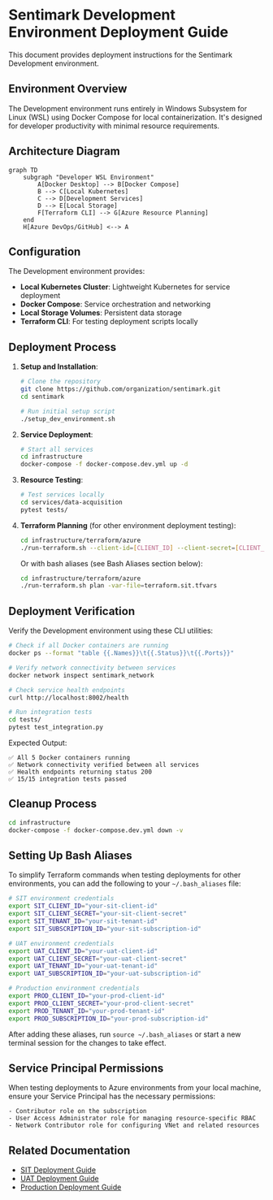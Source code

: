 # Sentimark Development Environment Deployment Guide

This document provides deployment instructions for the Sentimark Development environment.

## Environment Overview

The Development environment runs entirely in Windows Subsystem for Linux (WSL) using Docker Compose for local containerization. It's designed for developer productivity with minimal resource requirements.

## Architecture Diagram

```mermaid
graph TD
    subgraph "Developer WSL Environment"
        A[Docker Desktop] --> B[Docker Compose]
        B --> C[Local Kubernetes]
        C --> D[Development Services]
        D --> E[Local Storage]
        F[Terraform CLI] --> G[Azure Resource Planning]
    end
    H[Azure DevOps/GitHub] <--> A
```

## Configuration

The Development environment provides:

- **Local Kubernetes Cluster**: Lightweight Kubernetes for service deployment
- **Docker Compose**: Service orchestration and networking
- **Local Storage Volumes**: Persistent data storage
- **Terraform CLI**: For testing deployment scripts locally

## Deployment Process

1. **Setup and Installation**:
   ```bash
   # Clone the repository
   git clone https://github.com/organization/sentimark.git
   cd sentimark
   
   # Run initial setup script
   ./setup_dev_environment.sh
   ```

2. **Service Deployment**:
   ```bash
   # Start all services
   cd infrastructure
   docker-compose -f docker-compose.dev.yml up -d
   ```

3. **Resource Testing**:
   ```bash
   # Test services locally
   cd services/data-acquisition
   pytest tests/
   ```

4. **Terraform Planning** (for other environment deployment testing):
   ```bash
   cd infrastructure/terraform/azure
   ./run-terraform.sh --client-id=[CLIENT_ID] --client-secret=[CLIENT_SECRET] --tenant-id=[TENANT_ID] --subscription-id=[SUBSCRIPTION_ID] plan -var-file=terraform.sit.tfvars
   ```

   Or with bash aliases (see Bash Aliases section below):
   ```bash
   cd infrastructure/terraform/azure
   ./run-terraform.sh plan -var-file=terraform.sit.tfvars
   ```

## Deployment Verification

Verify the Development environment using these CLI utilities:

```bash
# Check if all Docker containers are running
docker ps --format "table {{.Names}}\t{{.Status}}\t{{.Ports}}"

# Verify network connectivity between services
docker network inspect sentimark_network

# Check service health endpoints
curl http://localhost:8002/health

# Run integration tests
cd tests/
pytest test_integration.py
```

Expected Output:
```
✅ All 5 Docker containers running
✅ Network connectivity verified between all services
✅ Health endpoints returning status 200
✅ 15/15 integration tests passed
```

## Cleanup Process

```bash
cd infrastructure
docker-compose -f docker-compose.dev.yml down -v
```

## Setting Up Bash Aliases

To simplify Terraform commands when testing deployments for other environments, you can add the following to your `~/.bash_aliases` file:

```bash
# SIT environment credentials
export SIT_CLIENT_ID="your-sit-client-id"
export SIT_CLIENT_SECRET="your-sit-client-secret"
export SIT_TENANT_ID="your-sit-tenant-id"
export SIT_SUBSCRIPTION_ID="your-sit-subscription-id"

# UAT environment credentials
export UAT_CLIENT_ID="your-uat-client-id"
export UAT_CLIENT_SECRET="your-uat-client-secret"
export UAT_TENANT_ID="your-uat-tenant-id"
export UAT_SUBSCRIPTION_ID="your-uat-subscription-id"

# Production environment credentials
export PROD_CLIENT_ID="your-prod-client-id"
export PROD_CLIENT_SECRET="your-prod-client-secret"
export PROD_TENANT_ID="your-prod-tenant-id"
export PROD_SUBSCRIPTION_ID="your-prod-subscription-id"
```

After adding these aliases, run `source ~/.bash_aliases` or start a new terminal session for the changes to take effect.

## Service Principal Permissions

When testing deployments to Azure environments from your local machine, ensure your Service Principal has the necessary permissions:

```
- Contributor role on the subscription
- User Access Administrator role for managing resource-specific RBAC
- Network Contributor role for configuring VNet and related resources
```

## Related Documentation

- [SIT Deployment Guide](./deployment_sit.md)
- [UAT Deployment Guide](./deployment_uat.md)
- [Production Deployment Guide](./deployment_prod.md)